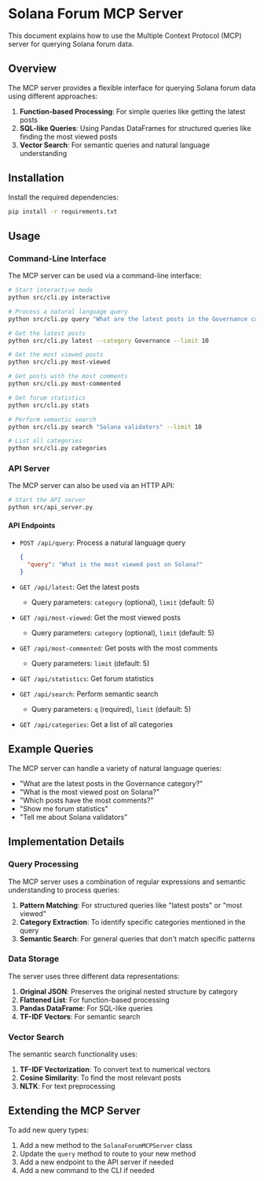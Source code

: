 # Solana Forum MCP Server

This document explains how to use the Multiple Context Protocol (MCP) server for querying Solana forum data.

## Overview

The MCP server provides a flexible interface for querying Solana forum data using different approaches:

1. **Function-based Processing**: For simple queries like getting the latest posts
2. **SQL-like Queries**: Using Pandas DataFrames for structured queries like finding the most viewed posts
3. **Vector Search**: For semantic queries and natural language understanding

## Installation

Install the required dependencies:

```bash
pip install -r requirements.txt
```

## Usage

### Command-Line Interface

The MCP server can be used via a command-line interface:

```bash
# Start interactive mode
python src/cli.py interactive

# Process a natural language query
python src/cli.py query "What are the latest posts in the Governance category?"

# Get the latest posts
python src/cli.py latest --category Governance --limit 10

# Get the most viewed posts
python src/cli.py most-viewed

# Get posts with the most comments
python src/cli.py most-commented

# Get forum statistics
python src/cli.py stats

# Perform semantic search
python src/cli.py search "Solana validators" --limit 10

# List all categories
python src/cli.py categories
```

### API Server

The MCP server can also be used via an HTTP API:

```bash
# Start the API server
python src/api_server.py
```

#### API Endpoints

- `POST /api/query`: Process a natural language query
  ```json
  {
    "query": "What is the most viewed post on Solana?"
  }
  ```

- `GET /api/latest`: Get the latest posts
  - Query parameters: `category` (optional), `limit` (default: 5)

- `GET /api/most-viewed`: Get the most viewed posts
  - Query parameters: `category` (optional), `limit` (default: 5)

- `GET /api/most-commented`: Get posts with the most comments
  - Query parameters: `limit` (default: 5)

- `GET /api/statistics`: Get forum statistics

- `GET /api/search`: Perform semantic search
  - Query parameters: `q` (required), `limit` (default: 5)

- `GET /api/categories`: Get a list of all categories

## Example Queries

The MCP server can handle a variety of natural language queries:

- "What are the latest posts in the Governance category?"
- "What is the most viewed post on Solana?"
- "Which posts have the most comments?"
- "Show me forum statistics"
- "Tell me about Solana validators"

## Implementation Details

### Query Processing

The MCP server uses a combination of regular expressions and semantic understanding to process queries:

1. **Pattern Matching**: For structured queries like "latest posts" or "most viewed"
2. **Category Extraction**: To identify specific categories mentioned in the query
3. **Semantic Search**: For general queries that don't match specific patterns

### Data Storage

The server uses three different data representations:

1. **Original JSON**: Preserves the original nested structure by category
2. **Flattened List**: For function-based processing
3. **Pandas DataFrame**: For SQL-like queries
4. **TF-IDF Vectors**: For semantic search

### Vector Search

The semantic search functionality uses:

1. **TF-IDF Vectorization**: To convert text to numerical vectors
2. **Cosine Similarity**: To find the most relevant posts
3. **NLTK**: For text preprocessing

## Extending the MCP Server

To add new query types:

1. Add a new method to the `SolanaForumMCPServer` class
2. Update the `query` method to route to your new method
3. Add a new endpoint to the API server if needed
4. Add a new command to the CLI if needed 